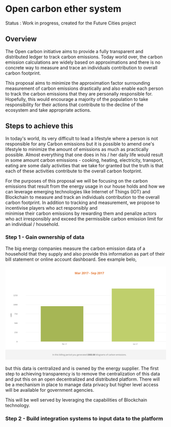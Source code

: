 # Open carbon ether system

Status : Work in progress, created for the Future Cities project 

## Overview

The Open carbon initiative aims to provide a fully transparent and distributed ledger to track carbon emissions. Today world over, the carbon emission calculations are widely based on approximations
and there is no concrete way to measure and trace an individuals contribution to overall carbon footprint.

This proposal aims to minimize the approximation factor surrounding measurement of carbon emissions drastically and also enable each person to track the carbon emissions that they are personally
responsible for. Hopefully, this would encourage a majority of the population to take responsibility for their actions that contribute to the decline of the ecosystem and take appropriate 
actions. 

## Steps to achieve this

In today's world, its very difficult to lead a lifestyle where a person is not responsible for any Carbon emissions but it is possible to amend one's lifestyle to minimize the amount of emissions
as much as practically possible. Almost everything that one does in his / her daily life would result in some amount carbon emissions - cooking, heating, electricity, transport, eating are some daily activities
that we take for granted but the truth is that each of these activities contribute to the overall carbon footprint.

For the purposes of this proposal we will be focusing on the carbon emissions that result from the energy usage in our house holds and how we can leverage emerging technologies like Internet of Things (IOT) 
and Blockchain to measure and track an individuals contribution to the overall carbon footprint. In addition to tracking and measurement, we propose to incentivise players who act responsibly and  
minimise their carbon emissions by rewarding them and penalize actors who act irresponsibly and exceed the permissible carbon emission limit for an individual / household.

### Step 1 - Gain ownership of data

The big energy companies measure the carbon emission data of a household that they supply and also provide this information as part of their bill statement or online account dashboard. See example belo,

![Energy Dashboard data](/images/energy-dashboard.png)

but this data is centralized and is owned by the energy supplier. The first step to achieving transparency is to remove the centralization of this data and put this on an open decentralized and distributed 
platform. There will be a mechanism in place to manage data privacy but higher level access will be available for government agencies.

This will be well served by leveraging the capabilities of Blockchain technology.

### Step 2 - Build integration systems to input data to the platform

 
